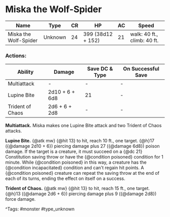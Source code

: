 # Miska the Wolf-Spider

| Name | Type | CR | HP | AC | Speed |
|------|------|----|----|----|-------|
| Miska the Wolf-Spider | Unknown | 24 | 399 (38d12 + 152) | 21 | walk: 40 ft., climb: 40 ft. |

### Actions:

| Ability | Damage | Save DC & Type | On Successful Save |
|---------|--------|----------------|--------------------|
| Multiattack | - | - | - |
| Lupine Bite | 2d10 + 6 + 6d8 | 21 | - |
| Trident of Chaos | 2d6 + 6 + 2d8 | - | - |


**Multiattack.** Miska makes one Lupine Bite attack and two Trident of Chaos attacks.

**Lupine Bite.** {@atk mw} {@hit 13} to hit, reach 10 ft., one target. {@h}17 ({@damage 2d10 + 6}) piercing damage plus 27 ({@damage 6d8}) poison damage. If the target is a creature, it must succeed on a {@dc 21} Constitution saving throw or have the {@condition poisoned} condition for 1 minute. While {@condition poisoned} in this way, a creature has the {@condition incapacitated} condition and can't regain hit points. A {@condition poisoned} creature can repeat the saving throw at the end of each of its turns, ending the effect on itself on a success.

**Trident of Chaos.** {@atk mw} {@hit 13} to hit, reach 15 ft., one target. {@h}13 ({@damage 2d6 + 6}) piercing damage plus 9 ({@damage 2d8}) force damage.

^Tags: #monster #type_unknown